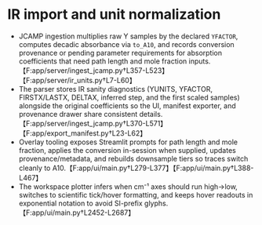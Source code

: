 # IR import and unit normalization

- JCAMP ingestion multiplies raw Y samples by the declared `YFACTOR`, computes decadic absorbance via `to_A10`, and records conversion provenance or pending parameter requirements for absorption coefficients that need path length and mole fraction inputs.【F:app/server/ingest_jcamp.py†L357-L523】【F:app/server/ir_units.py†L7-L60】
- The parser stores IR sanity diagnostics (YUNITS, YFACTOR, FIRSTX/LASTX, DELTAX, inferred step, and the first scaled samples) alongside the original coefficients so the UI, manifest exporter, and provenance drawer share consistent details.【F:app/server/ingest_jcamp.py†L370-L571】【F:app/export_manifest.py†L23-L62】
- Overlay tooling exposes Streamlit prompts for path length and mole fraction, applies the conversion in-session when supplied, updates provenance/metadata, and rebuilds downsample tiers so traces switch cleanly to A10.【F:app/ui/main.py†L279-L377】【F:app/ui/main.py†L388-L467】
- The workspace plotter infers when cm⁻¹ axes should run high→low, switches to scientific tick/hover formatting, and keeps hover readouts in exponential notation to avoid SI-prefix glyphs.【F:app/ui/main.py†L2452-L2687】
